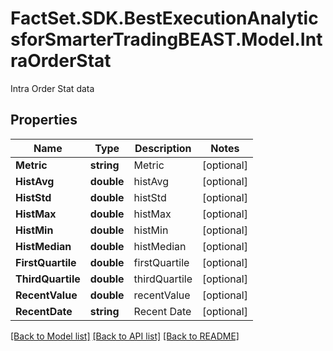 # FactSet.SDK.BestExecutionAnalyticsforSmarterTradingBEAST.Model.IntraOrderStat
Intra Order Stat data

## Properties

Name | Type | Description | Notes
------------ | ------------- | ------------- | -------------
**Metric** | **string** | Metric | [optional] 
**HistAvg** | **double** | histAvg | [optional] 
**HistStd** | **double** | histStd | [optional] 
**HistMax** | **double** | histMax | [optional] 
**HistMin** | **double** | histMin | [optional] 
**HistMedian** | **double** | histMedian | [optional] 
**FirstQuartile** | **double** | firstQuartile | [optional] 
**ThirdQuartile** | **double** | thirdQuartile | [optional] 
**RecentValue** | **double** | recentValue | [optional] 
**RecentDate** | **string** | Recent Date | [optional] 

[[Back to Model list]](../README.md#documentation-for-models) [[Back to API list]](../README.md#documentation-for-api-endpoints) [[Back to README]](../README.md)

